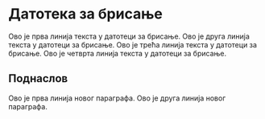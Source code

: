 # Датотека за брисање

Ово је прва линија текста у датотеци за брисање.
Ово је друга линија текста у датотеци за брисање.
Ово је трећа линија текста у датотеци за брисање.
Ово је четврта линија текста у датотеци за брисање.

## Поднаслов

Ово је прва линија новог параграфа.
Ово је друга линија новог параграфа.
